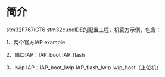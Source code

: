 # 简介

stm32F767IGT6 stm32cubeIDE的配置工程，机官方示例，包含：

1、两个官方IAP example

2、串口IAP：IAP_boot  IAP_flash

3、lwip IAP：IAP_boot_lwip  IAP_flash_lwip  lwip_host（上位机）
